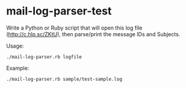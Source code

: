 # mail-log-parser-test

Write a Python or Ruby script that will open this log file (http://c.hlp.sc/ZKtU),
then parse/print the message IDs and Subjects.

Usage:
```
./mail-log-parser.rb logfile
```

Example:
```
./mail-log-parser.rb sample/test-sample.log
```
